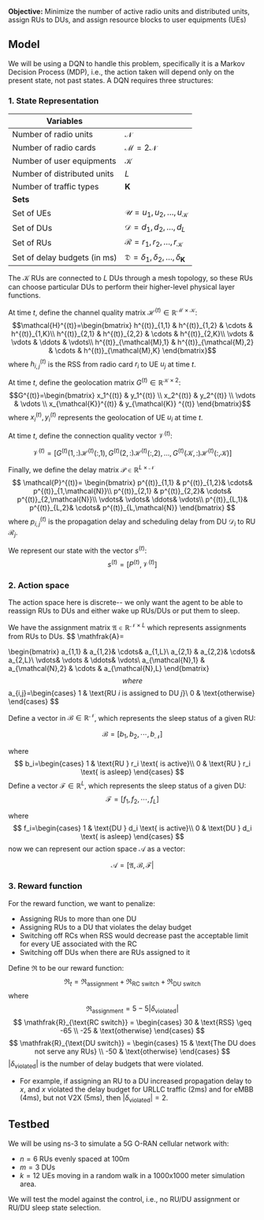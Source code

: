 **Objective:** Minimize the number of active radio units and distributed units, assign RUs to DUs, and assign resource blocks to user equipments (UEs)
## Model
We will be using a DQN to handle this problem, specifically it is a Markov Decision Process (MDP), i.e., the action taken will depend only on the present state, not past states. A DQN requires three structures:
### 1. State Representation

| Variables                    |                                                              |
| ---------------------------- | ------------------------------------------------------------ |
| Number of radio units        | $\mathcal{N}$                                                |
| Number of radio cards        | $\mathcal{M} = 2\mathcal{N}$                                 |
| Number of user equipments    | $\mathcal{K}$                                                |
| Number of distributed units  | $L$                                                          |
| Number of traffic types      | $\mathbf{K}$                                                 |
| **Sets**                     |                                                              |
| Set of UEs                   | $\mathcal{U}=u_1, u_2, \dots, u_{\mathcal{K}}$               |
| Set of DUs                   | $\mathcal{D} = d_1,d_2,\dots,d_{L}$                          |
| Set of RUs                   | $\mathcal{R}=r_1,r_2,\dots,r_{\mathcal{K}}$                  |
| Set of delay budgets (in ms) | $\mathfrak{D} = \delta_1,\delta_2,\dots,\delta_{\mathbf{K}}$ |

The $\mathcal{K}$ RUs are connected to $L$ DUs through a mesh topology, so these RUs can choose particular DUs to perform their higher-level physical layer functions.

At time $t$, define the channel quality matrix $\mathcal{H}^{(t)} \in \mathbb{R}^{\mathcal{M} \times \mathcal{K}}$:
$$\mathcal{H}^{(t)}=\begin{bmatrix}
h^{(t)}_{1,1} &  h^{(t)}_{1,2} &  \cdots &  h^{(t)}_{1,K}\\
h^{(t)}_{2,1} &  h^{(t)}_{2,2} &  \cdots &  h^{(t)}_{2,K}\\
\vdots  &  \vdots &  \ddots &  \vdots\\
h^{(t)}_{\mathcal{M},1} &  h^{(t)}_{\mathcal{M},2} & \cdots & h^{(t)}_{\mathcal{M},K}
\end{bmatrix}$$
where $h^{(t)}_{i,j}$ is the RSS from radio card $r_i$ to UE $u_j$ at time $t$.

At time $t$, define the geolocation matrix $G^{(t)} \in \mathbb{R}^{\mathcal{K} \times 2}$:$$G^{(t)}=\begin{bmatrix}
x_1^{(t)} & y_1^{(t)} \\
x_2^{(t)} & y_2^{(t)} \\
\vdots & \vdots  \\
x_{\mathcal{K}}^{(t)} & y_{\mathcal{K}} ^{(t)}
\end{bmatrix}$$where $x_i^{(t)}, y_i^{(t)}$ represents the geolocation of UE $u_i$ at time $t$.

At time $t$, define the connection quality vector $\mathcal{V}^{(t)}$:

$$
\mathcal{V}^{(t)}=[G^{(t)}(1,:)\mathcal{H}^{(t)}(:,1),G^{(t)}(2,:) \mathcal{H}^{(t)}(:,2),
\dots,
G^{(t)}(\mathcal{K},:) \mathcal{H}^{(t)}(:,\mathcal{K})]
$$

Finally, we define the delay matrix $\mathcal{P} \in \mathbb{R}^{L \times \mathcal{N}}$
$$
\mathcal{P}^{(t)}=
\begin{bmatrix}
p^{(t)}_{1,1} &  p^{(t)}_{1,2}&  \cdots&  p^{(t)}_{1,\mathcal{N}}\\
p^{(t)}_{2,1} &  p^{(t)}_{2,2}&  \cdots&  p^{(t)}_{2,\mathcal{N}}\\
 \vdots&  \vdots&  \ddots&  \vdots\\
 p^{(t)}_{L,1}&  p^{(t)}_{L,2}&  \cdots& p^{(t)}_{L,\mathcal{N}}
\end{bmatrix}
$$
where $p^{(t)}_{i,j}$ is the propagation delay and scheduling delay from DU $\mathcal{D}_i$ to RU $\mathcal{R}_j$.
 
We represent our state with the vector $s^{(t)}$:
$$
s^{(t)}=
[
P^{(t)},
\mathcal{V}^{(t)}
]
$$
### 2. Action space
The action space here is discrete-- we only want the agent to be able to reassign RUs to DUs and either wake up RUs/DUs or put them to sleep.

We have the assignment matrix $\mathfrak{A} \in \mathbb{R}^{\mathcal{N} \times L}$ which represents assignments from RUs to DUs.
$$
\mathfrak{A}=

\begin{bmatrix}
a_{1,1} &  a_{1,2}&  \cdots&  a_{1,L}\\
a_{2,1} &  a_{2,2}&  \cdots&  a_{2,L}\\
 \vdots& \vdots &  \ddots&  \vdots\\
a_{\mathcal{N},1} & a_{\mathcal{N},2} & \cdots  & a_{\mathcal{N},L}
\end{bmatrix}
$$
where 
$$
a_{i,j}=\begin{cases}
1 & \text{RU $i$ is assigned to DU $j$}\\
0 & \text{otherwise}
\end{cases}
$$

Define a vector in $\mathcal{B} \in \mathbb{R}^{\mathcal{N}}$, which represents the sleep status of a given RU:

$$
\mathcal{B}=[b_1,b_2,\cdots,b_{\mathcal{N}}]
$$

where
$$
b_i=\begin{cases}
1 & \text{RU } r_i \text{ is active}\\
0 & \text{RU } r_i \text{ is asleep}
\end{cases}
$$
Define a vector $\mathcal{F} \in \mathbb{R}^{L}$, which represents the sleep status of a given DU:
$$
\mathcal{F}=[f_1,f_2,\cdots,f_L]
$$

where
$$
f_i=\begin{cases}
1 & \text{DU } d_i \text{ is active}\\
0 & \text{DU } d_i \text{ is asleep}
\end{cases}
$$
now we can represent our action space $\mathcal{A}$ as a vector:

$$
\mathcal{A}=[\mathfrak{A},\mathcal{B},\mathcal{F}|
$$

### 3. Reward function

For the reward function, we want to penalize:
- Assigning RUs to more than one DU
- Assigning RUs to a DU that violates the delay budget 
- Switching off RCs when RSS would decrease past the acceptable limit for every UE associated with the RC
- Switching off DUs when there are RUs assigned to it

Define $\mathfrak{R}$ to be our reward function:
$$
\mathfrak{R}_t=\mathfrak{R}_{\text{assignment}} + \mathfrak{R}_{\text{RC switch}} + \mathfrak{R}_{\text{DU switch}}
$$
where
$$
\mathfrak{R}_{\text{assignment}} = 5 - 5 | \delta_{\text{violated}} |
$$
$$
\mathfrak{R}_{\text{RC switch}} = \begin{cases}
30 & \text{RSS} \geq -65 \\
-25 & \text{otherwise}
\end{cases}
$$
$$
\mathfrak{R}_{\text{DU switch}} = \begin{cases}
15 & \text{The DU does not serve any RUs} \\
-50 & \text{otherwise}
\end{cases}
$$
$| \delta_{\text{violated}} |$ is the number of delay budgets that were violated.
- For example, if assigning an RU to a DU increased propagation delay to $x$, and $x$ violated the delay budget for URLLC traffic (2ms) and for eMBB (4ms), but not V2X (5ms), then $|\delta_{\text{violated}}|=2$.
## Testbed
We will be using ns-3 to simulate a 5G O-RAN cellular network with:
- $n=6$ RUs evenly spaced at 100m
- $m=3$ DUs
- $k=12$ UEs moving in a random walk
in a 1000x1000 meter simulation area.

We will test the model against the control, i.e., no RU/DU assignment or RU/DU sleep state selection.